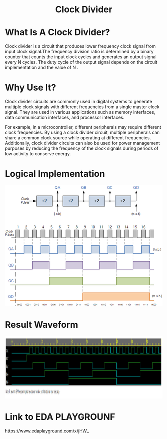 <h1 align="center"><b>Clock Divider</b></h1>

# What Is A Clock Divider?<br/>
Clock divider is a circuit that produces lower frequency clock signal from input clock signal.The frequency division ratio is determined by a binary counter that counts the input clock cycles and generates an output signal every N cycles.
The duty cycle of the output signal depends on the circuit implementation and the value of N .
# Why Use It?
<p>Clock divider circuits are commonly used in digital systems to generate multiple clock signals with different frequencies from a single master clock signal. They are used in various applications such as memory interfaces, data communication interfaces, and processor interfaces.</p>
<p>For example, in a microcontroller, different peripherals may require different clock frequencies. By using a clock divider circuit, multiple peripherals can share a common clock source while operating at different frequencies. Additionally, clock divider circuits can also be used for power management purposes by reducing the frequency of the clock signals during periods of low activity to conserve energy.</p>

# Logical Implementation
<img src="clk.png" alt="Waveform" style="height: fill; width: fill"/>

# Result Waveform 
<img src="EP_CLKDIV.png" alt="Waveform" style="height: 200px; width: fill"/>

# Link to EDA PLAYGROUNF
https://www.edaplayground.com/x/jHW_
